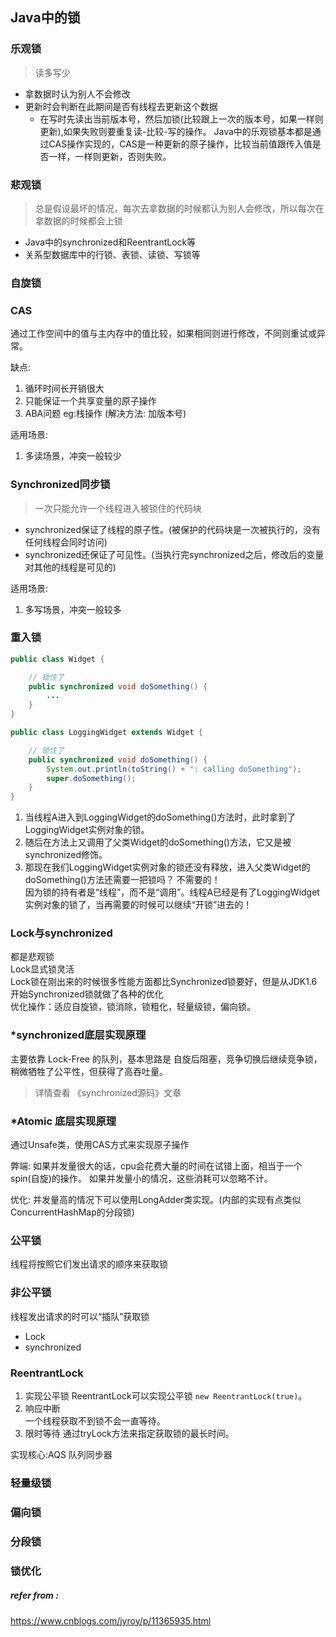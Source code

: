 ## Java中的锁
### 乐观锁
> 读多写少

- 拿数据时认为别人不会修改
- 更新时会判断在此期间是否有线程去更新这个数据
    - 在写时先读出当前版本号，然后加锁(比较跟上一次的版本号，如果一样则更新),如果失败则要重复读-比较-写的操作。
Java中的乐观锁基本都是通过CAS操作实现的，CAS是一种更新的原子操作，比较当前值跟传入值是否一样，一样则更新，否则失败。

### 悲观锁
> 总是假设最坏的情况，每次去拿数据的时候都认为别人会修改，所以每次在拿数据的时候都会上锁

- Java中的synchronized和ReentrantLock等
- 关系型数据库中的行锁、表锁、读锁、写锁等
### 自旋锁  
### CAS  
通过工作空间中的值与主内存中的值比较，如果相同则进行修改，不同则重试或异常。  

缺点: 
1. 循环时间长开销很大
2. 只能保证一个共享变量的原子操作
3. ABA问题  eg:栈操作 (解决方法: 加版本号)

适用场景: 
1. 多读场景，冲突一般较少
### Synchronized同步锁
> 一次只能允许一个线程进入被锁住的代码块

- synchronized保证了线程的原子性。(被保护的代码块是一次被执行的，没有任何线程会同时访问)
- synchronized还保证了可见性。(当执行完synchronized之后，修改后的变量对其他的线程是可见的)

适用场景: 
1. 多写场景，冲突一般较多
### 重入锁
```java
public class Widget {

    // 锁住了
    public synchronized void doSomething() {
        ...
    }
}

public class LoggingWidget extends Widget {

    // 锁住了
    public synchronized void doSomething() {
        System.out.println(toString() + ": calling doSomething");
        super.doSomething();
    }
}
```
1. 当线程A进入到LoggingWidget的doSomething()方法时，此时拿到了LoggingWidget实例对象的锁。
2. 随后在方法上又调用了父类Widget的doSomething()方法，它又是被synchronized修饰。
3. 那现在我们LoggingWidget实例对象的锁还没有释放，进入父类Widget的doSomething()方法还需要一把锁吗？
不需要的！<br/>
因为锁的持有者是“线程”，而不是“调用”。线程A已经是有了LoggingWidget实例对象的锁了，当再需要的时候可以继续“开锁”进去的！
### Lock与synchronized
都是悲观锁  
Lock显式锁灵活
<br/>
Lock锁在刚出来的时候很多性能方面都比Synchronized锁要好，但是从JDK1.6开始Synchronized锁就做了各种的优化
<br/>
优化操作：适应自旋锁，锁消除，锁粗化，轻量级锁，偏向锁。

### *synchronized底层实现原理  
主要依靠 Lock-Free 的队列，基本思路是 自旋后阻塞，竞争切换后继续竞争锁，稍微牺牲了公平性，但获得了高吞吐量。

> 详情查看 《synchronized源码》文章
### *Atomic 底层实现原理
通过Unsafe类，使用CAS方式来实现原子操作  

弊端: 如果并发量很大的话，cpu会花费大量的时间在试错上面，相当于一个spin(自旋)的操作。
如果并发量小的情况，这些消耗可以忽略不计。  

优化: 并发量高的情况下可以使用LongAdder类实现。(内部的实现有点类似ConcurrentHashMap的分段锁)

### 公平锁
线程将按照它们发出请求的顺序来获取锁
### 非公平锁
线程发出请求的时可以“插队”获取锁
- Lock
- synchronized
### ReentrantLock  
1. 实现公平锁
ReentrantLock可以实现公平锁 `new ReentrantLock(true)`。
2. 响应中断  
一个线程获取不到锁不会一直等待。
3. 限时等待
通过tryLock方法来指定获取锁的最长时间。  

实现核心:AQS 队列同步器

### 轻量级锁

### 偏向锁
### 分段锁
### 锁优化



##### refer from :
https://www.cnblogs.com/jyroy/p/11365935.html